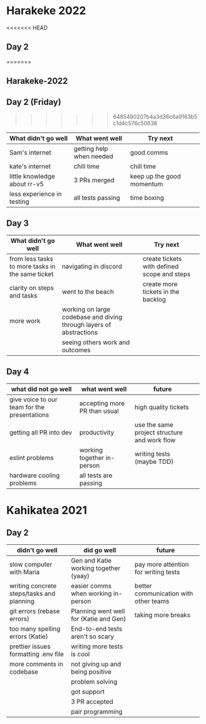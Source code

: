 # Harakeke 2022

<<<<<<< HEAD
## Day 2 
=======
## Harakeke-2022
## Day 2 (Friday)
>>>>>>> 6485490207b4a3d36c6a9163b5c1d4c576c50638

| What didn't go well          | What went well           | Try next                  |     |
| ---------------------------- | ------------------------ | ------------------------- | --- |
| Sam's internet               | getting help when needed | good comms                |     |
| kate's internet              | chill time               | chill time                |     |
| little knowledge about rr-v5 | 3 PRs merged             | keep up the good momentum |     |
| less experience in testing   | all tests passing        | time boxing               |     |

## Day 3 

| What didn't go well                              | What went well                                                      | Try next                                    |     |
| ------------------------------------------------ | ------------------------------------------------------------------- | ------------------------------------------- | --- |
| from less tasks to more tasks in the same ticket | navigating in discord                                               | create tickets with defined scope and steps |     |
| clarity on steps and tasks                       | went to the beach                                                   | create more tickets in the backlog          |     |
| more work                                        | working on large codebase and diving through layers of abstractions |                                             |     |
|                                                  | seeing others work and outcomes                                     |                                             |     |

## Day 4 

| what did not go well                         | what went well               | future                                       |     |
| -------------------------------------------- | ---------------------------- | -------------------------------------------- | --- |
| give voice to our team for the presentations | accepting more PR than usual | high quality tickets                         |     |
| getting all PR into dev                      | productivity                 | use the same project structure and work flow |     |
| eslint problems                              | working together in-person   | writing tests (maybe TDD)                    |     |
| hardware cooling problems                    | all tests are passing        |                                              |     |

# Kahikatea 2021

## Day 2
| **didn't go well**                        | **did go well**                        | **future**                            |
|-------------------------------------------|----------------------------------------|----------------------------------------|
| slow computer with Maria                  | Gen and Katie working together (yaay)  | pay more attention for writing tests   |
| writing concrete steps/tasks and planning | easier comms when working in-person    | better communication with other teams  |
| git errors (rebase errors)                | Planning went well for (Katie and Gen) | taking more breaks                     |
| too many spelling errors (Katie)          | End-to-end tests aren't so scary       |                                        |
| prettier issues formatting .env file      | writing more tests is cool             |                                        |
| more comments in codebase                 | not giving up and being positive       |                                        |
|                                           | problem solving                        |                                        |
|                                           | got support                            |                                        |
|                                           | 3 PR accepted                          |                                        |
|                                           | pair programming                       |                                        |
